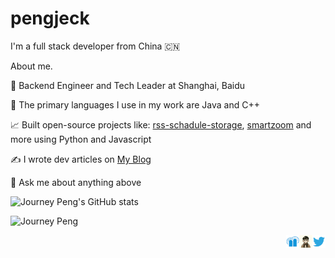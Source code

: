 # pengjeck 

I'm a full stack developer from China 🇨🇳

About me.

💼 Backend Engineer and Tech Leader at Shanghai, Baidu

🎨 The primary languages I use in my work are Java and C++

📈 Built open-source projects like: [rss-schadule-storage](https://github.com/pengjeck/rss-schedule-storage), [smartzoom](https://smartzoom.fun/) and more using Python and Javascript

✍️ I wrote dev articles on [My Blog](http://journeypeng.best)

💬 Ask me about anything above

![Journey Peng's GitHub stats](https://github-readme-stats.vercel.app/api?username=pengjeck&show_icons=true&theme=dracula)

![Journey Peng](https://github-readme-stats.vercel.app/api/top-langs/?username=pengjeck&layout=compact)

<a href="https://twitter.com/pjwhusir">
  <img align="right" alt="JourneyPeng | Twitter" width="21px" src="https://raw.githubusercontent.com/pengjeck/pengjeck/main/assets/twitter.svg" />
</a>
<a href="http://journeypeng.best">
  <img align="right" alt="JourneyPeng | Blog" width="21px" src="https://raw.githubusercontent.com/pengjeck/pengjeck/main/assets/128-avatar.webp" />
</a>
<a href="http://smartzoom.fun">
  <img align="right" alt="SmartZoom | Blog" width="21px" src="https://raw.githubusercontent.com/pengjeck/pengjeck/main/assets/128-smartzoom.png" />
</a>
